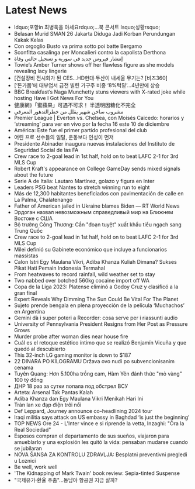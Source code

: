 # Latest News
-  ldquo;포항in 최병욱을 아세요rdquo;...북 콘서트 lsquo;성황rsquo;
-  Belasan Murid SMAN 26 Jakarta Diduga Jadi Korban Perundungan Kakak Kelas
-  Con orgoglio Busto va prima sotto poi batte Bergamo
-  Sconfitta casalinga per Moncalieri contro la capolista Derthona
-  إنتشار فيروس جديد في سورية و تسجيل حالتي وفاة
-  Towie’s Amber Turner shows off her flawless figure as she models revealing lacy lingerie
-  [건설장비 전시회가 된 CES…HD현대·두산이 내세울 무기는? [비즈360]
-  [‘돈가뭄’에 대부업서 급전 빌린 가구주 비중 ‘8%턱밑’…4년만에 상승
-  BBC Breakfast’s Naga Munchetty stuns viewers with X-rated joke while hosting Have I Got News For You
-  健康網》「蜜蘋果」可遇不可求！ 半透明因糖化不完全
-  مشروب ساخن شهير يقلل من خطرالتدهور المعرفي
-  Premier League | Everton vs. Chelsea, con Moisés Caicedo: horarios y ‘streaming’ para ver en vivo por la fecha 16 este 10 de diciembre
-  América: Este fue el primer partido profesional del club
-  어린 프로 선수들의 일탈, 운동보다 인성이 먼저
-  Presidente Abinader inaugura nuevas instalaciones del Instituto de Seguridad Social de las FA
-  Crew race to 2-goal lead in 1st half, hold on to beat LAFC 2-1 for 3rd MLS Cup
-  Robert Kraft's appearance on College GameDay sends mixed signals about the future
-  Serie A de Italia: Lautaro Martínez, golazo y figura en Inter
-  Leaders PSG beat Nantes to stretch winning run to eight
-  Más de 12,300 habitantes beneficiados con pavimentación de calle en La Palma, Chalatenango
-  Father of American jailed in Ukraine blames Biden — RT World News
-  Эрдоган назвал невозможным справедливый мир на Ближнем Востоке с США
-  Bộ trưởng Công Thương: Cần "đoạn tuyệt" xuất khẩu tiểu ngạch sang Trung Quốc
-  Crew race to 2-goal lead in 1st half, hold on to beat LAFC 2-1 for 3rd MLS Cup
-  Milei definió su Gabinete económico que incluye a funcionarios massistas
-  Calon Istri Egy Maulana Vikri, Adiba Khanza Kuliah Dimana? Sukses Pikat Hati Pemain Indonesia Termahal
-  From heatwaves to record rainfall, wild weather set to stay
-  Two nabbed over botched 560kg cocaine import off WA
-  Copa de la Liga 2023: Platense eliminó a Godoy Cruz y clasificó a la gran final
-  Expert Reveals Why Dimming The Sun Could Be Vital For The Planet
-  Sujeto prende bengala en plena proyección de la película ‘Muchachos’ en Argentina
-  Gemini dà i super poteri a Recorder: cosa serve per i riassunti audio
-  University of Pennsylvania President Resigns from Her Post as Pressure Grows
-  Murder probe after woman dies near house fire
-  Cuál es el retoque estético íntimo que se realizó Benjamín Vicuña y que quedó al descubierto
-  This 32-inch LG gaming monitor is down to $187
-  22 DINARA PO KILOGRAMU Država ovo nudi po subvencionisanim cenama
-  Tuyên Quang: Hơn 5.100ha trồng cam, Hàm Yên đánh thức "mỏ vàng" 100 tỷ đồng
-  ДНР 18 раз за сутки попала под обстрел ВСУ
-  Arteta: Arsenal Tak Pantas Kalah
-  Adiba Khanza dan Egy Maulana Vikri Menikah Hari Ini
-  Tràn lan xe đạp điện trôi nổi
-  Def Leppard, Journey announce co-headlining 2024 tour
-  Iraqi militia says attack on US embassy in Baghdad ‘is just the beginning’
-  TOP NEWS Ore 24 - L'Inter vince e si riprende la vetta, Inzaghi: "Ora la Real Sociedad"
-  Esposos compran el departamento de sus sueños, viajaron para amueblarlo y una explosión les quitó la vida: pensaban mudarse cuando se jubilaran
-  NOVA ŠANSA ZA KONTROLU ZDRAVLJA: Besplatni preventivni pregledi u Loznici
-  Be well, work well
-  'The Kidnapping of Mark Twain' book review: Sepia-tinted Suspense
-  "국제유가·환율 주춤"…동남아 항공권 지금 살까?
